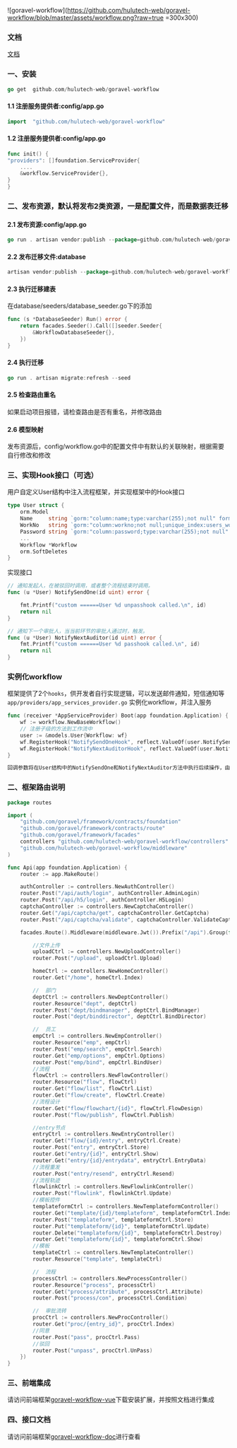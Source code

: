 ![goravel-workflow](https://github.com/hulutech-web/goravel-workflow/blob/master/assets/workflow.png?raw=true =300x300)
### 文档


[文档](https://hulutech-web.github.io/goravel-workflow.github.io/)


### 一、安装
```go
go get  github.com/hulutech-web/goravel-workflow
```
#### 1.1 注册服务提供者:config/app.go
```go
import	"github.com/hulutech-web/goravel-workflow"
```

#### 1.2 注册服务提供者:config/app.go
```go
func init() {
"providers": []foundation.ServiceProvider{
	....
	&workflow.ServiceProvider{},
}
}
```
### 二、发布资源，默认将发布2类资源，一是配置文件，而是数据表迁移
#### 2.1 发布资源:config/app.go
```go
go run . artisan vendor:publish --package=github.com/hulutech-web/goravel-workflow

```
#### 2.2 发布迁移文件:database
```go
artisan vendor:publish --package=github.com/hulutech-web/goravel-workflow
```
#### 2.3 执行迁移建表
在database/seeders/database_seeder.go下的添加
```go
func (s *DatabaseSeeder) Run() error {
	return facades.Seeder().Call([]seeder.Seeder{
		&WorkflowDatabaseSeeder{},
	})
}

```
#### 2.4 执行迁移
```go
go run . artisan migrate:refresh --seed
```

#### 2.5 检查路由重名
如果启动项目报错，请检查路由是否有重名，并修改路由
#### 2.6 模型映射
发布资源后，config/workflow.go中的配置文件中有默认的关联映射，根据需要自行修改和修改
### 三、实现Hook接口（可选）
用户自定义User结构中注入流程框架，并实现框架中的Hook接口
```go
type User struct {
	orm.Model
	Name     string `gorm:"column:name;type:varchar(255);not null" form:"name" json:"name"`
	WorkNo   string `gorm:"column:workno;not null;unique_index:users_workno_unique" json:"workno" form:"workno"`
	Password string `gorm:"column:password;type:varchar(255);not null" form:"password" json:"password"`
	...
	Workflow *Workflow
	orm.SoftDeletes
}
```
实现接口
```go
// 通知发起人，在被驳回时调用，或者整个流程结束时调用。
func (u *User) NotifySendOne(id uint) error {

	fmt.Printf("custom ======User %d unpasshook called.\n", id)
	return nil
}

// 通知下一个审批人，当当前环节的审批人通过时，触发。
func (u *User) NotifyNextAuditor(id uint) error {
	fmt.Printf("custom ======User %d passhook called.\n", id)
	return nil
}

```

### 实例化workflow
框架提供了2个``hooks``，供开发者自行实现逻辑，可以发送邮件通知，短信通知等
``app/providers/app_services_provider.go``
实例化workflow，并注入服务
```go
func (receiver *AppServiceProvider) Boot(app foundation.Application) {
	wf := workflow.NewBaseWorkflow()
	// 注册子级的方法到工作流中
	user := &models.User{Workflow: wf}
	wf.RegisterHook("NotifySendOneHook", reflect.ValueOf(user.NotifySendOne))
	wf.RegisterHook("NotifyNextAuditorHook", reflect.ValueOf(user.NotifyNextAuditor))
}

回调参数将在User结构中的NotifySendOne和NotifyNextAuditor方法中执行后续操作，由开发者自行实现

```
### 二、框架路由说明
```go
package routes

import (
	"github.com/goravel/framework/contracts/foundation"
	"github.com/goravel/framework/contracts/route"
	"github.com/goravel/framework/facades"
	controllers "github.com/hulutech-web/goravel-workflow/controllers"
	"github.com/hulutech-web/goravel-workflow/middleware"
)

func Api(app foundation.Application) {
	router := app.MakeRoute()

	authController := controllers.NewAuthController()
	router.Post("/api/auth/login", authController.AdminLogin)
	router.Post("/api/h5/login", authController.H5Login)
	captchaController := controllers.NewCaptchaController()
	router.Get("/api/captcha/get", captchaController.GetCaptcha)
	router.Post("/api/captcha/validate", captchaController.ValidateCaptcha)

	facades.Route().Middleware(middleware.Jwt()).Prefix("/api").Group(func(router route.Router) {

		//文件上传
		uploadCtrl := controllers.NewUploadController()
		router.Post("/upload", uploadCtrl.Upload)

		homeCtrl := controllers.NewHomeController()
		router.Get("/home", homeCtrl.Index)

		//	部门
		deptCtrl := controllers.NewDeptController()
		router.Resource("dept", deptCtrl)
		router.Post("dept/bindmanager", deptCtrl.BindManager)
		router.Post("dept/binddirector", deptCtrl.BindDirector)

		//	员工
		empCtrl := controllers.NewEmpController()
		router.Resource("emp", empCtrl)
		router.Post("emp/search", empCtrl.Search)
		router.Get("emp/options", empCtrl.Options)
		router.Post("emp/bind", empCtrl.BindUser)
		//流程
		flowCtrl := controllers.NewFlowController()
		router.Resource("flow", flowCtrl)
		router.Get("flow/list", flowCtrl.List)
		router.Get("flow/create", flowCtrl.Create)
		//流程设计
		router.Get("flow/flowchart/{id}", flowCtrl.FlowDesign)
		router.Post("flow/publish", flowCtrl.Publish)

		//entry节点
		entryCtrl := controllers.NewEntryController()
		router.Get("flow/{id}/entry", entryCtrl.Create)
		router.Post("entry", entryCtrl.Store)
		router.Get("entry/{id}", entryCtrl.Show)
		router.Get("entry/{id}/entrydata", entryCtrl.EntryData)
		//流程重发
		router.Post("entry/resend", entryCtrl.Resend)
		//流程轨迹
		flowlinkCtrl := controllers.NewFlowlinkController()
		router.Post("flowlink", flowlinkCtrl.Update)
		//模板控件
		templateformCtrl := controllers.NewTemplateformController()
		router.Get("template/{id}/templateform", templateformCtrl.Index)
		router.Post("templateform", templateformCtrl.Store)
		router.Put("templateform/{id}", templateformCtrl.Update)
		router.Delete("templateform/{id}", templateformCtrl.Destroy)
		router.Get("templateform/{id}", templateformCtrl.Show)
		//模板
		templateCtrl := controllers.NewTemplateController()
		router.Resource("template", templateCtrl)

		//	流程
		processCtrl := controllers.NewProcessController()
		router.Resource("process", processCtrl)
		router.Get("process/attribute", processCtrl.Attribute)
		router.Post("process/con", processCtrl.Condition)

		//	审批流转
		procCtrl := controllers.NewProcController()
		router.Get("proc/{entry_id}", procCtrl.Index)
		//同意
		router.Post("pass", procCtrl.Pass)
		//驳回
		router.Post("unpass", procCtrl.UnPass)
	})
}

```

### 三、前端集成
请访问前端框架[goravel-workflow-vue](https://github.com/hulutech-web/goravel-workflow-vue)下载安装扩展，并按照文档进行集成

### 四、接口文档
请访问前端框架[goravel-workflow-doc](https://github.com/hulutech-web/goravel-workflow-vuepress)进行查看
